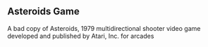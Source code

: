 ## Asteroids Game
A bad copy of Asteroids, 1979 multidirectional shooter video game developed and published by Atari, Inc. for arcades
